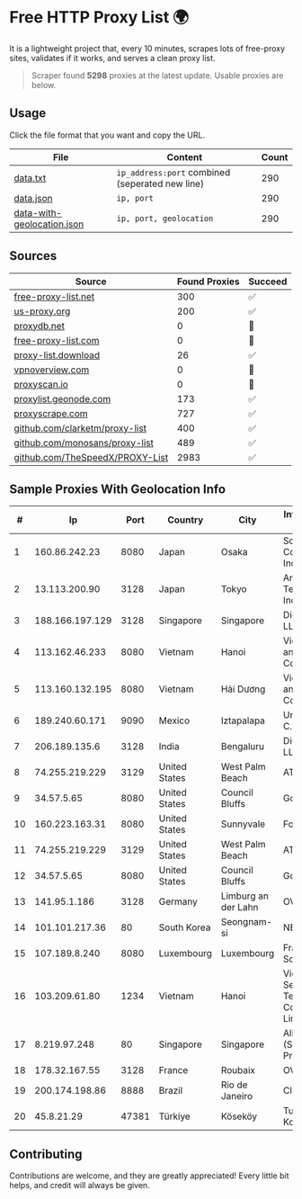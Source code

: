 
# Free HTTP Proxy List 🌍

It is a lightweight project that, every 10 minutes, scrapes lots of free-proxy sites, validates if it works, and serves a clean proxy list.


> Scraper found **5298** proxies at the latest update. Usable proxies are below.

## Usage

Click the file format that you want and copy the URL.


|File|Content|Count|
|----|-------|-----|
|[data.txt](https://raw.githubusercontent.com/themiralay/Proxy-List-World/master/data.txt)|`ip_address:port` combined (seperated new line)|290|
|[data.json](https://raw.githubusercontent.com/themiralay/Proxy-List-World/master/data.json)|`ip, port`|290|
|[data-with-geolocation.json](https://raw.githubusercontent.com/themiralay/Proxy-List-World/master/data-with-geolocation.json)|`ip, port, geolocation`|290|

## Sources

|Source|Found Proxies|Succeed|
|------|-------------|-------|
|[free-proxy-list.net](https://free-proxy-list.net)|300|✅|
|[us-proxy.org](https://www.us-proxy.org)|200|✅|
|[proxydb.net](http://proxydb.net)|0|🚫|
|[free-proxy-list.com](https://free-proxy-list.com/?page=&port=&type%5B%5D=http&type%5B%5D=https&up_time=0&search=Search)|0|🚫|
|[proxy-list.download](https://www.proxy-list.download/HTTP)|26|✅|
|[vpnoverview.com](https://vpnoverview.com/privacy/anonymous-browsing/free-proxy-servers)|0|🚫|
|[proxyscan.io](https://www.proxyscan.io)|0|🚫|
|[proxylist.geonode.com](https://proxylist.geonode.com/api/proxy-list?limit=300&page=1&sort_by=lastChecked&sort_type=desc&protocols=http,https)|173|✅|
|[proxyscrape.com](https://api.proxyscrape.com/v2/?request=displayproxies&protocol=http&timeout=10000&country=all&ssl=all&anonymity=all)|727|✅|
|[github.com/clarketm/proxy-list](https://raw.githubusercontent.com/clarketm/proxy-list/master/proxy-list-raw.txt)|400|✅|
|[github.com/monosans/proxy-list](https://raw.githubusercontent.com/monosans/proxy-list/main/proxies/http.txt)|489|✅|
|[github.com/TheSpeedX/PROXY-List](https://raw.githubusercontent.com/TheSpeedX/PROXY-List/master/http.txt)|2983|✅|


## Sample Proxies With Geolocation Info

|#|Ip|Port|Country|City|Internet Service Provider|
|-|--|----|-------|----|-------------------------|
|1|160.86.242.23|8080|Japan|Osaka|Sony Network Communications Inc|
|2|13.113.200.90|3128|Japan|Tokyo|Amazon Technologies Inc|
|3|188.166.197.129|3128|Singapore|Singapore|DigitalOcean, LLC|
|4|113.162.46.233|8080|Vietnam|Hanoi|VietNam Post and Telecom Corporation|
|5|113.160.132.195|8080|Vietnam|Hải Dương|VietNam Post and Telecom Corporation|
|6|189.240.60.171|9090|Mexico|Iztapalapa|Uninet S.A. de C.V.|
|7|206.189.135.6|3128|India|Bengaluru|DigitalOcean, LLC|
|8|74.255.219.229|3129|United States|West Palm Beach|AT&T Corp.|
|9|34.57.5.65|8080|United States|Council Bluffs|Google LLC|
|10|160.223.163.31|8080|United States|Sunnyvale|Fortinet Inc.|
|11|74.255.219.229|3129|United States|West Palm Beach|AT&T Corp.|
|12|34.57.5.65|8080|United States|Council Bluffs|Google LLC|
|13|141.95.1.186|3128|Germany|Limburg an der Lahn|OVH SAS|
|14|101.101.217.36|80|South Korea|Seongnam-si|NBP|
|15|107.189.8.240|8080|Luxembourg|Luxembourg|FranTech Solutions|
|16|103.209.61.80|1234|Vietnam|Hanoi|Vietserver Services Technology Company Limited|
|17|8.219.97.248|80|Singapore|Singapore|Alibaba Cloud (Singapore) Private Limited|
|18|178.32.167.55|3128|France|Roubaix|OVH SAS|
|19|200.174.198.86|8888|Brazil|Rio de Janeiro|Claro S.A|
|20|45.8.21.29|47381|Türkiye|Köseköy|TurkTelekom Kocaeli Korfez|



## Contributing

Contributions are welcome, and they are greatly appreciated! Every
little bit helps, and credit will always be given.

